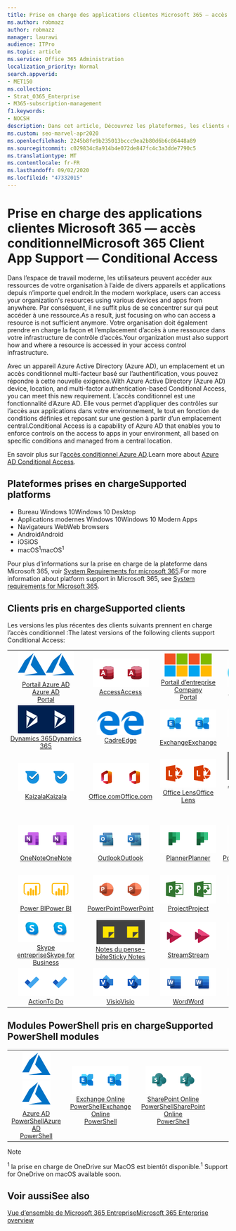 ```yaml
---
title: Prise en charge des applications clientes Microsoft 365 — accès conditionnel
ms.author: robmazz
author: robmazz
manager: laurawi
audience: ITPro
ms.topic: article
ms.service: Office 365 Administration
localization_priority: Normal
search.appverid:
- MET150
ms.collection:
- Strat_O365_Enterprise
- M365-subscription-management
f1.keywords:
- NOCSH
description: Dans cet article, Découvrez les plateformes, les clients et les modules PowerShell qui prennent en charge l’accès conditionnel pour Microsoft 365.
ms.custom: seo-marvel-apr2020
ms.openlocfilehash: 2245b8fe9b235013bccc9ea2b80d6b6c86448a89
ms.sourcegitcommit: c029834c8a914b4e072de847fc4c3a3dde7790c5
ms.translationtype: MT
ms.contentlocale: fr-FR
ms.lasthandoff: 09/02/2020
ms.locfileid: "47332015"
---
```

# <a name="microsoft-365-client-app-support--conditional-access"></a><span data-ttu-id="cfa78-103">Prise en charge des applications clientes Microsoft 365 — accès conditionnel</span><span class="sxs-lookup"><span data-stu-id="cfa78-103">Microsoft 365 Client App Support — Conditional Access</span></span>

<span data-ttu-id="cfa78-104">Dans l’espace de travail moderne, les utilisateurs peuvent accéder aux ressources de votre organisation à l’aide de divers appareils et applications depuis n’importe quel endroit.</span><span class="sxs-lookup"><span data-stu-id="cfa78-104">In the modern workplace, users can access your organization's resources using various devices and apps from anywhere.</span></span> <span data-ttu-id="cfa78-105">Par conséquent, il ne suffit plus de se concentrer sur qui peut accéder à une ressource.</span><span class="sxs-lookup"><span data-stu-id="cfa78-105">As a result, just focusing on who can access a resource is not sufficient anymore.</span></span> <span data-ttu-id="cfa78-106">Votre organisation doit également prendre en charge la façon et l’emplacement d’accès à une ressource dans votre infrastructure de contrôle d’accès.</span><span class="sxs-lookup"><span data-stu-id="cfa78-106">Your organization must also support how and where a resource is accessed in your access control infrastructure.</span></span>

<span data-ttu-id="cfa78-107">Avec un appareil Azure Active Directory (Azure AD), un emplacement et un accès conditionnel multi-facteur basé sur l’authentification, vous pouvez répondre à cette nouvelle exigence.</span><span class="sxs-lookup"><span data-stu-id="cfa78-107">With Azure Active Directory (Azure AD) device, location, and multi-factor authentication-based Conditional Access, you can meet this new requirement.</span></span> <span data-ttu-id="cfa78-108">L’accès conditionnel est une fonctionnalité d’Azure AD. Elle vous permet d’appliquer des contrôles sur l’accès aux applications dans votre environnement, le tout en fonction de conditions définies et reposant sur une gestion à partir d’un emplacement central.</span><span class="sxs-lookup"><span data-stu-id="cfa78-108">Conditional Access is a capability of Azure AD that enables you to enforce controls on the access to apps in your environment, all based on specific conditions and managed from a central location.</span></span>

<span data-ttu-id="cfa78-109">En savoir plus sur l’[accès conditionnel Azure AD](https://docs.microsoft.com/azure/active-directory/conditional-access/).</span><span class="sxs-lookup"><span data-stu-id="cfa78-109">Learn more about [Azure AD Conditional Access](https://docs.microsoft.com/azure/active-directory/conditional-access/).</span></span>

## <a name="supported-platforms"></a><span data-ttu-id="cfa78-110">Plateformes prises en charge</span><span class="sxs-lookup"><span data-stu-id="cfa78-110">Supported platforms</span></span>

 - <span data-ttu-id="cfa78-111">Bureau Windows 10</span><span class="sxs-lookup"><span data-stu-id="cfa78-111">Windows 10 Desktop</span></span>
 - <span data-ttu-id="cfa78-112">Applications modernes Windows 10</span><span class="sxs-lookup"><span data-stu-id="cfa78-112">Windows 10 Modern Apps</span></span>
 - <span data-ttu-id="cfa78-113">Navigateurs Web</span><span class="sxs-lookup"><span data-stu-id="cfa78-113">Web browsers</span></span>
 - <span data-ttu-id="cfa78-114">Android</span><span class="sxs-lookup"><span data-stu-id="cfa78-114">Android</span></span>
 - <span data-ttu-id="cfa78-115">iOS</span><span class="sxs-lookup"><span data-stu-id="cfa78-115">iOS</span></span>
 - <span data-ttu-id="cfa78-116">macOS<sup>1</sup></span><span class="sxs-lookup"><span data-stu-id="cfa78-116">macOS<sup>1</sup></span></span>

<span data-ttu-id="cfa78-117">Pour plus d’informations sur la prise en charge de la plateforme dans Microsoft 365, voir [System Requirements for microsoft 365](https://products.office.com/office-system-requirements).</span><span class="sxs-lookup"><span data-stu-id="cfa78-117">For more information about platform support in Microsoft 365, see [System requirements for Microsoft 365](https://products.office.com/office-system-requirements).</span></span>

## <a name="supported-clients"></a><span data-ttu-id="cfa78-118">Clients pris en charge</span><span class="sxs-lookup"><span data-stu-id="cfa78-118">Supported clients</span></span>

<span data-ttu-id="cfa78-119">Les versions les plus récentes des clients suivants prennent en charge l’accès conditionnel :</span><span class="sxs-lookup"><span data-stu-id="cfa78-119">The latest versions of the following clients support Conditional Access:</span></span>

| | | | | | |
|:---:|:---:|:---:|:---:|:---:|:---:|
| <span data-ttu-id="cfa78-120">![Icône Azure](../media/o365-azure-64x64.png)</span><span class="sxs-lookup"><span data-stu-id="cfa78-120">![Azure icon](../media/o365-azure-64x64.png)</span></span> <br> [<span data-ttu-id="cfa78-121">Portail Azure AD <br></span><span class="sxs-lookup"><span data-stu-id="cfa78-121">Azure AD <br> Portal </span></span>](https://azure.microsoft.com/features/azure-portal/) | <span data-ttu-id="cfa78-122">![Icône Access](../media/o365-access-64x64.png)</span><span class="sxs-lookup"><span data-stu-id="cfa78-122">![Access icon](../media/o365-access-64x64.png)</span></span> <br> [<span data-ttu-id="cfa78-123">Access</span><span class="sxs-lookup"><span data-stu-id="cfa78-123">Access</span></span>](https://products.office.com/access) | <span data-ttu-id="cfa78-124">![Icône portail d’entreprise](../media/o365-microsoft-64x64.png)</span><span class="sxs-lookup"><span data-stu-id="cfa78-124">![Company portal icon](../media/o365-microsoft-64x64.png)</span></span> <br> [<span data-ttu-id="cfa78-125">Portail d’entreprise <br></span><span class="sxs-lookup"><span data-stu-id="cfa78-125">Company <br> Portal </span></span>](https://docs.microsoft.com/intune-user-help/sign-in-to-the-company-portal)  | <span data-ttu-id="cfa78-126">![Icône Cortana](../media/o365-cortana-64x64.png)</span><span class="sxs-lookup"><span data-stu-id="cfa78-126">![Cortana icon](../media/o365-cortana-64x64.png)</span></span> <br> [<span data-ttu-id="cfa78-127">Auxquelles</span><span class="sxs-lookup"><span data-stu-id="cfa78-127">Cortana</span></span>](https://www.microsoft.com/cortana) | <span data-ttu-id="cfa78-128">![Icône Delve](../media/o365-delve-64x64.png)</span><span class="sxs-lookup"><span data-stu-id="cfa78-128">![Delve icon](../media/o365-delve-64x64.png)</span></span> <br> [<span data-ttu-id="cfa78-129">Delve</span><span class="sxs-lookup"><span data-stu-id="cfa78-129">Delve</span></span>](https://products.office.com/business/intelligent-search) 
| <span data-ttu-id="cfa78-130">![Icône Dynamics 365](../media/o365-dynamics365-64x64.png)</span><span class="sxs-lookup"><span data-stu-id="cfa78-130">![Dynamics 365 icon](../media/o365-dynamics365-64x64.png)</span></span> <br> [<span data-ttu-id="cfa78-131">Dynamics 365</span><span class="sxs-lookup"><span data-stu-id="cfa78-131">Dynamics 365</span></span>](https://dynamics.microsoft.com) | <span data-ttu-id="cfa78-132">![Icône de serveur Edge](../media/o365-edge-64x64.png)</span><span class="sxs-lookup"><span data-stu-id="cfa78-132">![Edge icon](../media/o365-edge-64x64.png)</span></span> <br> [<span data-ttu-id="cfa78-133">Cadre</span><span class="sxs-lookup"><span data-stu-id="cfa78-133">Edge</span></span>](https://www.microsoft.com/windows/microsoft-edge) | <span data-ttu-id="cfa78-134">![Icône Exchange](../media/o365-exchange-64x64.png)</span><span class="sxs-lookup"><span data-stu-id="cfa78-134">![Exchange icon](../media/o365-exchange-64x64.png)</span></span> <br> [<span data-ttu-id="cfa78-135">Exchange</span><span class="sxs-lookup"><span data-stu-id="cfa78-135">Exchange</span></span>](https://products.office.com/exchange/exchange-online) | <span data-ttu-id="cfa78-136">![Icône Excel](../media/o365-excel-64x64.png)</span><span class="sxs-lookup"><span data-stu-id="cfa78-136">![Excel icon](../media/o365-excel-64x64.png)</span></span> <br> [<span data-ttu-id="cfa78-137">Excel</span><span class="sxs-lookup"><span data-stu-id="cfa78-137">Excel</span></span>](https://products.office.com/excel) | <span data-ttu-id="cfa78-138">![Icône Forms](../media/o365-forms-64x64.png)</span><span class="sxs-lookup"><span data-stu-id="cfa78-138">![Forms icon](../media/o365-forms-64x64.png)</span></span> <br> [<span data-ttu-id="cfa78-139">Forms</span><span class="sxs-lookup"><span data-stu-id="cfa78-139">Forms</span></span>](https://flow.microsoft.com/connectors/shared_microsoftforms/microsoft-forms/) 
| <span data-ttu-id="cfa78-140">![Icône Kaizala](../media/o365-kaizala-64x64.png)</span><span class="sxs-lookup"><span data-stu-id="cfa78-140">![Kaizala icon](../media/o365-kaizala-64x64.png)</span></span> <br> [<span data-ttu-id="cfa78-141">Kaizala</span><span class="sxs-lookup"><span data-stu-id="cfa78-141">Kaizala</span></span>](https://products.office.com/en/business/microsoft-kaizala) | <span data-ttu-id="cfa78-142">![Icône Office.com](../media/o365-office-64x64.png)</span><span class="sxs-lookup"><span data-stu-id="cfa78-142">![Office.com icon](../media/o365-office-64x64.png)</span></span> <br> [<span data-ttu-id="cfa78-143">Office.com</span><span class="sxs-lookup"><span data-stu-id="cfa78-143">Office.com</span></span>](https://www.office.com/) | <span data-ttu-id="cfa78-144">![Icône de l’objectif](../media/o365-lens-64x64.png)</span><span class="sxs-lookup"><span data-stu-id="cfa78-144">![Lens icon](../media/o365-lens-64x64.png)</span></span> <br> [<span data-ttu-id="cfa78-145">Office Lens</span><span class="sxs-lookup"><span data-stu-id="cfa78-145">Office Lens</span></span>](https://www.microsoft.com/p/office-lens/9wzdncrfj3t8?activetab=pivot%3Aoverviewtab) | <span data-ttu-id="cfa78-146">![Icône d’administrateur Office 365](../media/o365-o365admin-64x64.png)</span><span class="sxs-lookup"><span data-stu-id="cfa78-146">![Office 365 Admin icon](../media/o365-o365admin-64x64.png)</span></span> <br> [<span data-ttu-id="cfa78-147">Administrateur 365 Microsoft <br></span><span class="sxs-lookup"><span data-stu-id="cfa78-147">Microsoft 365 <br> Admin</span></span>](https://products.office.com/business/manage-office-365-admin-app) | <span data-ttu-id="cfa78-148">![Icône OneDrive entreprise](../media/o365-OneDrive-64x64.png)</span><span class="sxs-lookup"><span data-stu-id="cfa78-148">![OneDrive for Business icon](../media/o365-OneDrive-64x64.png)</span></span> <br> [<span data-ttu-id="cfa78-149">OneDrive<sup>1</sup></span><span class="sxs-lookup"><span data-stu-id="cfa78-149">OneDrive<sup>1</sup></span></span>](https://products.office.com/onedrive-for-business/online-cloud-storage) 
| <span data-ttu-id="cfa78-150">![Icône OneNote](../media/o365-OneNote-64x64.png)</span><span class="sxs-lookup"><span data-stu-id="cfa78-150">![OneNote icon](../media/o365-OneNote-64x64.png)</span></span> <br> [<span data-ttu-id="cfa78-151">OneNote</span><span class="sxs-lookup"><span data-stu-id="cfa78-151">OneNote</span></span>](https://products.office.com/onenote) | <span data-ttu-id="cfa78-152">![Icône Outlook](../media/o365-outlook-64x64.png)</span><span class="sxs-lookup"><span data-stu-id="cfa78-152">![Outlook icon](../media/o365-outlook-64x64.png)</span></span> <br> [<span data-ttu-id="cfa78-153">Outlook</span><span class="sxs-lookup"><span data-stu-id="cfa78-153">Outlook</span></span>](https://products.office.com/outlook) | <span data-ttu-id="cfa78-154">![Icône planificateur](../media/o365-planner-64x64.png)</span><span class="sxs-lookup"><span data-stu-id="cfa78-154">![Planner icon](../media/o365-planner-64x64.png)</span></span> <br> [<span data-ttu-id="cfa78-155">Planner</span><span class="sxs-lookup"><span data-stu-id="cfa78-155">Planner</span></span>](https://products.office.com/business/task-management-software) | <span data-ttu-id="cfa78-156">![Icône PowerApp](../media/o365-powerapps-64x64.png)</span><span class="sxs-lookup"><span data-stu-id="cfa78-156">![PowerApps icon](../media/o365-powerapps-64x64.png)</span></span> <br> [<span data-ttu-id="cfa78-157">PowerApps</span><span class="sxs-lookup"><span data-stu-id="cfa78-157">PowerApps</span></span>](https://powerapps.microsoft.com) | <span data-ttu-id="cfa78-158">![Icône de mise en marche automatique](../media/o365-flow-64x64.png)</span><span class="sxs-lookup"><span data-stu-id="cfa78-158">![Power Automate icon](../media/o365-flow-64x64.png)</span></span> <br> [<span data-ttu-id="cfa78-159">Automate d’alimentation <br></span><span class="sxs-lookup"><span data-stu-id="cfa78-159">Power <br> Automate</span></span>](https://flow.microsoft.com)
| <span data-ttu-id="cfa78-160">![Icône PowerBI](../media/o365-powerbi-64x64.png)</span><span class="sxs-lookup"><span data-stu-id="cfa78-160">![PowerBI icon](../media/o365-powerbi-64x64.png)</span></span> <br> [<span data-ttu-id="cfa78-161">Power BI</span><span class="sxs-lookup"><span data-stu-id="cfa78-161">Power BI</span></span>](https://powerbi.microsoft.com) | <span data-ttu-id="cfa78-162">![Icône PowerPoint](../media/o365-powerpoint-64x64.png)</span><span class="sxs-lookup"><span data-stu-id="cfa78-162">![PowerPoint icon](../media/o365-powerpoint-64x64.png)</span></span> <br> [<span data-ttu-id="cfa78-163">PowerPoint</span><span class="sxs-lookup"><span data-stu-id="cfa78-163">PowerPoint</span></span>](https://products.office.com/powerpoint) | <span data-ttu-id="cfa78-164">![Icône Project](../media/o365-project-64x64.png)</span><span class="sxs-lookup"><span data-stu-id="cfa78-164">![Project icon](../media/o365-project-64x64.png)</span></span> <br> [<span data-ttu-id="cfa78-165">Project</span><span class="sxs-lookup"><span data-stu-id="cfa78-165">Project</span></span>](https://products.office.com/project) | <span data-ttu-id="cfa78-166">![Icône Publisher](../media/o365-publisher-64x64.png)</span><span class="sxs-lookup"><span data-stu-id="cfa78-166">![Publisher icon](../media/o365-publisher-64x64.png)</span></span> <br> [<span data-ttu-id="cfa78-167">Publisher</span><span class="sxs-lookup"><span data-stu-id="cfa78-167">Publisher</span></span>](https://products.office.com/publisher) | <span data-ttu-id="cfa78-168">![Icône de SharePoint](../media/o365-sharepoint-64x64.png)</span><span class="sxs-lookup"><span data-stu-id="cfa78-168">![SharePoint icon](../media/o365-sharepoint-64x64.png)</span></span> <br> [<span data-ttu-id="cfa78-169">SharePoint</span><span class="sxs-lookup"><span data-stu-id="cfa78-169">Sharepoint</span></span>](https://products.office.com/sharepoint) 
| <span data-ttu-id="cfa78-170">![Icône Skype Entreprise](../media/o365-skypeforbusiness-64x64.png)</span><span class="sxs-lookup"><span data-stu-id="cfa78-170">![Skype for Business icon](../media/o365-skypeforbusiness-64x64.png)</span></span> <br> [<span data-ttu-id="cfa78-171">Skype <br> entreprise</span><span class="sxs-lookup"><span data-stu-id="cfa78-171">Skype for <br> Business</span></span>](https://www.skype.com/business/) | <span data-ttu-id="cfa78-172">![Icône de pense-bête](../media/o365-stickynotes-64x64.png)</span><span class="sxs-lookup"><span data-stu-id="cfa78-172">![Sticky Notes icon](../media/o365-stickynotes-64x64.png)</span></span> <br> [<span data-ttu-id="cfa78-173">Notes du pense-bête</span><span class="sxs-lookup"><span data-stu-id="cfa78-173">Sticky Notes</span></span>](https://www.microsoft.com/p/microsoft-sticky-notes/9nblggh4qghw) | <span data-ttu-id="cfa78-174">![Icône Stream](../media/o365-stream-64x64.png)</span><span class="sxs-lookup"><span data-stu-id="cfa78-174">![Stream icon](../media/o365-stream-64x64.png)</span></span> <br> [<span data-ttu-id="cfa78-175">Stream</span><span class="sxs-lookup"><span data-stu-id="cfa78-175">Stream</span></span>](https://stream.microsoft.com) | <span data-ttu-id="cfa78-176">![Icône Sway](../media/o365-sway-64x64.png)</span><span class="sxs-lookup"><span data-stu-id="cfa78-176">![Sway icon](../media/o365-sway-64x64.png)</span></span> <br> [<span data-ttu-id="cfa78-177">Sway</span><span class="sxs-lookup"><span data-stu-id="cfa78-177">Sway</span></span>](https://sway.com) | <span data-ttu-id="cfa78-178">![Icône Teams](../media/o365-teams-64x64.png)</span><span class="sxs-lookup"><span data-stu-id="cfa78-178">![Teams icon](../media/o365-teams-64x64.png)</span></span> <br> [<span data-ttu-id="cfa78-179">Teams</span><span class="sxs-lookup"><span data-stu-id="cfa78-179">Teams</span></span>](https://products.office.com/microsoft-teams/group-chat-software) 
| <span data-ttu-id="cfa78-180">![Icône action](../media/o365-todo-64x64.png)</span><span class="sxs-lookup"><span data-stu-id="cfa78-180">![To Do icon](../media/o365-todo-64x64.png)</span></span> <br> [<span data-ttu-id="cfa78-181">Action</span><span class="sxs-lookup"><span data-stu-id="cfa78-181">To Do</span></span>](https://todo.microsoft.com) | <span data-ttu-id="cfa78-182">![Icône Visio](../media/o365-visio-64x64.png)</span><span class="sxs-lookup"><span data-stu-id="cfa78-182">![Visio icon](../media/o365-visio-64x64.png)</span></span> <br> [<span data-ttu-id="cfa78-183">Visio</span><span class="sxs-lookup"><span data-stu-id="cfa78-183">Visio</span></span>](https://products.office.com/visio/flowchart-software) | <span data-ttu-id="cfa78-184">![Icône Word](../media/o365-word-64x64.png)</span><span class="sxs-lookup"><span data-stu-id="cfa78-184">![Word icon](../media/o365-word-64x64.png)</span></span> <br> [<span data-ttu-id="cfa78-185">Word</span><span class="sxs-lookup"><span data-stu-id="cfa78-185">Word</span></span>](https://products.office.com/word) | <span data-ttu-id="cfa78-186">![Icône Yammer](../media/o365-yammer-64x64.png)</span><span class="sxs-lookup"><span data-stu-id="cfa78-186">![Yammer icon](../media/o365-yammer-64x64.png)</span></span> <br> [<span data-ttu-id="cfa78-187">Yammer</span><span class="sxs-lookup"><span data-stu-id="cfa78-187">Yammer</span></span>](https://products.office.com/yammer/yammer-overview)

## <a name="supported-powershell-modules"></a><span data-ttu-id="cfa78-188">Modules PowerShell pris en charge</span><span class="sxs-lookup"><span data-stu-id="cfa78-188">Supported PowerShell modules</span></span>

| | | | | | |
|:---:|:---:|:---:|:---:|:---:|:---:|
| <span data-ttu-id="cfa78-189">![Icône Azure](../media/o365-azure-64x64.png)</span><span class="sxs-lookup"><span data-stu-id="cfa78-189">![Azure icon](../media/o365-azure-64x64.png)</span></span> <br> [<span data-ttu-id="cfa78-190">Azure AD <br> PowerShell</span><span class="sxs-lookup"><span data-stu-id="cfa78-190">Azure AD <br> PowerShell</span></span>](https://docs.microsoft.com/powershell/azure/active-directory/overview?view=azureadps-2.0) | <span data-ttu-id="cfa78-191">![Icône Exchange](../media/o365-exchange-64x64.png)</span><span class="sxs-lookup"><span data-stu-id="cfa78-191">![Exchange icon](../media/o365-exchange-64x64.png)</span></span> <br> [<span data-ttu-id="cfa78-192">Exchange Online <br> PowerShell</span><span class="sxs-lookup"><span data-stu-id="cfa78-192">Exchange Online <br> PowerShell</span></span>](https://docs.microsoft.com/powershell/exchange/exchange-online/exchange-online-powershell?view=exchange-ps) | <span data-ttu-id="cfa78-193">![Icône de SharePoint](../media/o365-sharepoint-64x64.png)</span><span class="sxs-lookup"><span data-stu-id="cfa78-193">![SharePoint icon](../media/o365-sharepoint-64x64.png)</span></span> <br> [<span data-ttu-id="cfa78-194">SharePoint Online <br> PowerShell</span><span class="sxs-lookup"><span data-stu-id="cfa78-194">SharePoint Online <br> PowerShell</span></span>](https://docs.microsoft.com/powershell/sharepoint/sharepoint-online/connect-sharepoint-online)

> [!NOTE]
> <span data-ttu-id="cfa78-195"><sup>1</sup> la prise en charge de OneDrive sur MacOS est bientôt disponible.</span><span class="sxs-lookup"><span data-stu-id="cfa78-195"><sup>1</sup> Support for OneDrive on macOS available soon.</span></span>

## <a name="see-also"></a><span data-ttu-id="cfa78-196">Voir aussi</span><span class="sxs-lookup"><span data-stu-id="cfa78-196">See also</span></span>

[<span data-ttu-id="cfa78-197">Vue d’ensemble de Microsoft 365 Entreprise</span><span class="sxs-lookup"><span data-stu-id="cfa78-197">Microsoft 365 Enterprise overview</span></span>](microsoft-365-overview.md)
